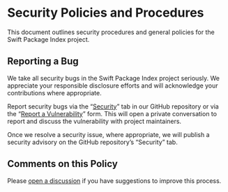# Security Policies and Procedures

This document outlines security procedures and general policies for the Swift Package Index project.

## Reporting a Bug

We take all security bugs in the Swift Package Index project seriously. We appreciate your responsible disclosure efforts and will acknowledge your contributions where appropriate.

Report security bugs via the “[Security](https://github.com/SwiftPackageIndex/SwiftPackageIndex-Server/security)” tab in our GitHub repository or via the “[Report a Vulnerability](https://github.com/SwiftPackageIndex/SwiftPackageIndex-Server/security/advisories/new)” form. This will open a private conversation to report and discuss the vulnerability with project maintainers.

Once we resolve a security issue, where appropriate, we will publish a security advisory on the GitHub repository’s “Security” tab.

## Comments on this Policy

Please [open a discussion](https://github.com/SwiftPackageIndex/SwiftPackageIndex-Server/discussions/new/choose) if you have suggestions to improve this process.
